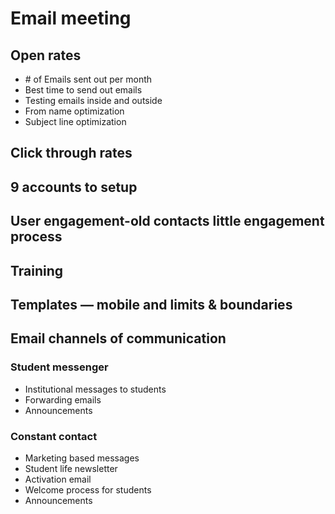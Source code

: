 # Email meeting

## Open rates
-   \# of Emails sent out per month
-   Best time to send out emails
-   Testing emails inside and outside
-   From name optimization
-   Subject line optimization

## Click through rates

## 9 accounts to setup

## User engagement-old contacts little engagement process

## Training

## Templates — mobile and limits & boundaries

## Email channels of communication

### Student messenger
-   Institutional messages to students
-   Forwarding emails
-   Announcements

### Constant contact
-   Marketing based messages
-   Student life newsletter
-   Activation email
-   Welcome process for students
-   Announcements
